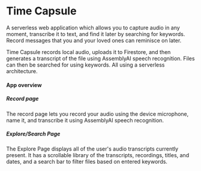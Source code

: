 # Time Capsule
A serverless web application which allows you to capture audio in any moment, transcribe it to text, and find it later by searching for keywords. Record messages that you and your loved ones can reminisce on later.

Time Capsule records local audio, uploads it to Firestore, and then generates a transcript of the file using AssemblyAI speech recognition. Files can then be searched for using keywords. All using a serverless architecture.

#### App overview
##### Record page
The record page lets you record your audio using the device microphone, name it, and transcribe it using AssemblyAI speech recognition.
##### Explore/Search Page
The Explore Page displays all of the user's audio transcripts currently present. It has a scrollable library of the transcripts, recordings, titles, and dates, and a search bar to filter files based on entered keywords.
